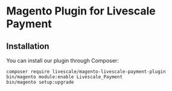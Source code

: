 # Magento Plugin for Livescale Payment

## Installation
You can install our plugin through Composer:

```
composer require livescale/magento-livescale-payment-plugin
bin/magento module:enable Livescale_Payment
bin/magento setup:upgrade
```